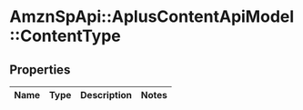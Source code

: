 # AmznSpApi::AplusContentApiModel::ContentType

## Properties
Name | Type | Description | Notes
------------ | ------------- | ------------- | -------------

